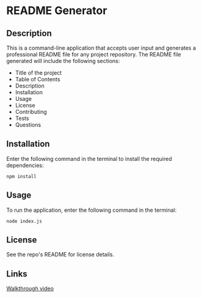 # README Generator

## Description
This is a command-line application that accepts user input and generates a professional README file for any project repository. The README file generated will include the following sections:

- Title of the project
- Table of Contents
- Description
- Installation
- Usage
- License
- Contributing
- Tests
- Questions

## Installation
Enter the following command in the terminal to install the required dependencies:

` npm install `

## Usage

To run the application, enter the following command in the terminal:

` node index.js `

## License

See the repo's README for license details.

## Links

[Walkthrough video](https://drive.google.com/file/d/1e-ahIR5EnLXiFzFCgiHMfwjwMyOVhIan/view)
